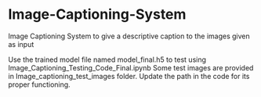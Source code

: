# Image-Captioning-System
Image Captioning System to give a descriptive caption to the images given as input

Use the trained model file named model_final.h5 to test using Image_Captioning_Testing_Code_Final.ipynb
Some test images are provided in Image_captioning_test_images folder.
Update the path in the code for its proper functioning.

